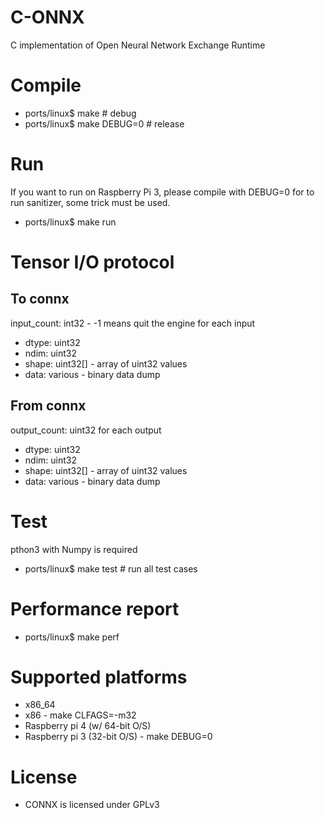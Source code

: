 # C-ONNX
C implementation of Open Neural Network Exchange Runtime

# Compile
 * ports/linux$ make # debug
 * ports/linux$ make DEBUG=0 # release

# Run
If you want to run on Raspberry Pi 3, please compile with DEBUG=0 for to run sanitizer, some trick must be used.
 * ports/linux$ make run

# Tensor I/O protocol
## To connx
input\_count: int32 - -1 means quit the engine
for each input
 * dtype: uint32
 * ndim: uint32
 * shape: uint32[] - array of uint32 values
 * data: various - binary data dump

## From connx
output\_count: uint32
for each output
 * dtype: uint32
 * ndim: uint32
 * shape: uint32[] - array of uint32 values
 * data: various - binary data dump

# Test
pthon3 with Numpy is required

 * ports/linux$ make test # run all test cases

# Performance report
 * ports/linux$ make perf

# Supported platforms
 * x86\_64
 * x86 - make CLFAGS=-m32
 * Raspberry pi 4 (w/ 64-bit O/S)
 * Raspberry pi 3 (32-bit O/S) - make DEBUG=0

# License
 * CONNX is licensed under GPLv3

